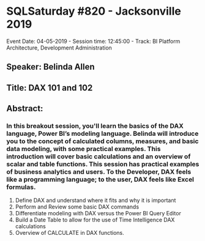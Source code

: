 # SQLSaturday #820 - Jacksonville 2019
Event Date: 04-05-2019 - Session time: 12:45:00 - Track: BI Platform Architecture, Development  Administration
## Speaker: Belinda Allen
## Title: DAX 101 and 102
## Abstract:
### In this breakout session, you'll learn the basics of the DAX language, Power BI’s modeling language. Belinda will introduce you to the concept of calculated columns, measures, and basic data modeling, with some practical examples. This introduction will cover basic calculations and an overview of scalar and table functions. This session has practical examples of business analytics and users.  To the Developer, DAX feels like a programming language; to the user, DAX feels like Excel formulas.  
1.	Define DAX and understand where it fits and why it is important
2.	Perform and Review some basic DAX commands
3.	Differentiate modeling with DAX versus the Power BI Query Editor
4.	Build a Date Table to allow for the use of Time Intelligence DAX calculations
5.	Overview of CALCULATE in DAX functions.
